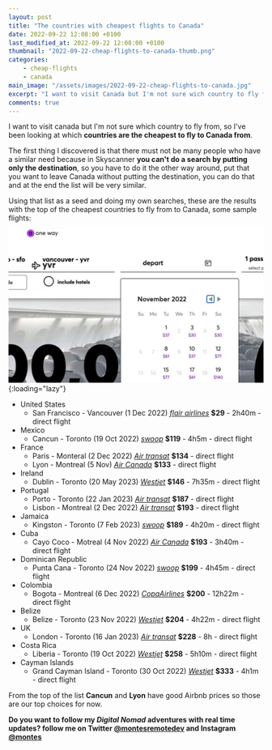 ```yaml
---
layout: post
title: "The countries with cheapest flights to Canada"
date: 2022-09-22 12:08:00 +0100
last_modified_at: 2022-09-22 12:08:00 +0100
thumbnail: "2022-09-22-cheap-flights-to-canada-thumb.png"
categories:
    - cheap-flights
    - canada
main_image: "/assets/images/2022-09-22-cheap-flights-to-canada.jpg"
excerpt: "I want to visit Canada but I'm not sure wich country to fly from, these are the cheapest origins to fly to Canada."
comments: true
---
```


I want to visit canada but I'm not sure which country to fly from, so I've been looking at which **countries are the cheapest to fly to Canada from**.

The first thing I discovered is that there must not be many people who have a similar need because in Skyscanner **you can't do a search by putting only the destination**, so you have to do it the other way around, put that you want to leave Canada without putting the destination, you can do that and at the end the list will be very similar.

Using that list as a seed and doing my own searches, these are the results with the top of the cheapest countries to fly from to Canada, some sample flights:

![Flights from San Francisco To Vancouver](/assets/images/2022-09-22-001-san-francisco-to-vancouver.jpg "Flights from San Francisco To Vancouver"){:loading="lazy"}

* United States
    * San Francisco - Vancouver (1 Dec 2022) *[flair airlines](https://flyflair.com/)* **$29** - 2h40m - direct flight
* Mexico
    * Cancun - Toronto (19 Oct 2022) *[swoop](https://www.flyswoop.com/)* **$119** - 4h5m - direct flight
* France
    * Paris - Monteral (2 Dec 2022) *[Air transat](https://www.airtransat.com/)* **$134** - direct flight
    * Lyon - Montreal (5 Nov) *[Air Canada](https://www.aircanada.com/)* **$133** - direct flight
* Ireland
    * Dublin - Toronto (20 May 2023) *[Westjet](https://www.westjet.com/)* **$146** - 7h35m - direct flight
* Portugal
    * Porto - Toronto (22 Jan 2023) *[Air transat](https://www.airtransat.com/)* **$187** - direct flight
    * Lisbon - Montreal (2 Dec 2022) *[Air transat](https://www.airtransat.com/)* **$193** - direct flight
* Jamaica
    * Kingston - Toronto (7 Feb 2023) *[swoop](https://www.flyswoop.com/)* **$189** - 4h20m - direct flight
* Cuba
    * Cayo Coco - Motreal (4 Nov 2022) *[Air Canada](https://www.aircanada.com/)* **$193** - 3h40m - direct flight
* Dominican Republic
    * Punta Cana - Toronto (24 Nov 2022) *[swoop](https://www.flyswoop.com/)* **$199** - 4h45m - direct flight
* Colombia
    * Bogota - Montreal (6 Dec 2022) *[CopaAirlines](https://www.copaair.com/)* **$200** - 12h22m - direct flight
* Belize
    * Belize - Toronto (23 Nov 2022) *[Westjet](https://www.westjet.com/)* **$204** - 4h22m - direct flight
* UK
    * London - Toronto (16 Jan 2023) *[Air transat](https://www.airtransat.com/)* **$228** - 8h - direct flight
* Costa Rica
    * Liberia - Toronto (19 Oct 2022) *[Westjet](https://www.westjet.com/)* **$258** - 5h10m - direct flight
* Cayman Islands
    * Grand Cayman Island - Toronto (30 Oct 2022) *[Westjet](https://www.westjet.com/)* **$333** - 4h1m - direct flight


From the top of the list **Cancun** and **Lyon** have good Airbnb prices so those are our top choices for now.


**Do you want to follow my *Digital Nomad* adventures with real time updates? follow me on Twitter [@montesremotedev](https://twitter.com/montesremotedev) and Instagram [@montes](https://instagram.com/montes)**